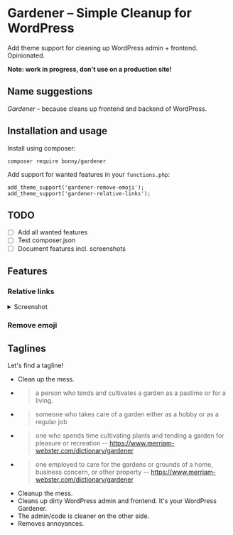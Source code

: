 # Gardener – Simple Cleanup for WordPress

Add theme support for cleaning up WordPress admin + frontend.
Opinionated.

**Note: work in progress, don't use on a production site!**

## Name suggestions

_Gardener_ – because cleans up frontend and backend of WordPress.

## Installation and usage

Install using composer:

    composer require bonny/gardener

Add support for wanted features in your `functions.php`:

    add_theme_support('gardener-remove-emoji');
    add_theme_support('gardener-relative-links');

## TODO

- [ ] Add all wanted features
- [ ] Test composer.json
- [ ] Document features incl. screenshots

## Features

### Relative links

<details>
  <summary>Screenshot</summary>
  "Coming soon."
</details>

### Remove emoji

## Taglines

Let's find a tagline!

- Clean up the mess.
- > a person who tends and cultivates a garden as a pastime or for a living.
- > someone who takes care of a garden either as a hobby or as a regular job
- > one who spends time cultivating plants and tending a garden for pleasure or recreation
  > -- https://www.merriam-webster.com/dictionary/gardener
- > one employed to care for the gardens or grounds of a home, business concern, or other property
  > -- https://www.merriam-webster.com/dictionary/gardener
- Cleanup the mess.
- Cleans up dirty WordPress admin and frontend. It's your WordPress Gardener.
- The admin/code is cleaner on the other side.
- Removes annoyances.
